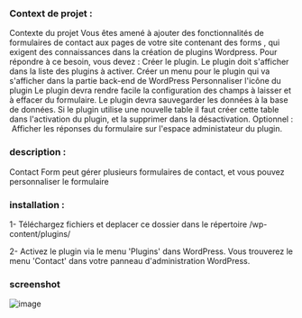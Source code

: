 ### Context de projet : 
Contexte du projet Vous êtes amené à ajouter des fonctionnalités de formulaires de contact aux pages de votre site contenant des forms , qui exigent des connaissances dans la création de plugins Wordpress. Pour répondre à ce besoin, vous devez :​ Créer le plugin. Le plugin doit s'afficher dans la liste des plugins à activer. Créer un menu pour le plugin qui va s'afficher dans la partie back-end de WordPress Personnaliser l'icône du plugin Le plugin devra rendre facile la configuration des champs à laisser et à effacer du formulaire. Le plugin devra sauvegarder les données à la base de données. Si le plugin utilise une nouvelle table il faut créer cette table dans l'activation du plugin, et la supprimer dans la désactivation.​ Optionnel :
​ Afficher les réponses du formulaire sur l'espace administateur du plugin.

### description : 
Contact Form peut gérer plusieurs formulaires de contact, et vous pouvez personnaliser le formulaire

### installation : 
1- Téléchargez fichiers et deplacer ce dossier dans le répertoire /wp-content/plugins/

2- Activez le plugin via le menu 'Plugins' dans WordPress. Vous trouverez le menu 'Contact' dans votre panneau d'administration WordPress.

### screenshot

![image](https://user-images.githubusercontent.com/93975469/170748473-291bec20-5d84-4280-ab9a-48e63b60578c.png)

